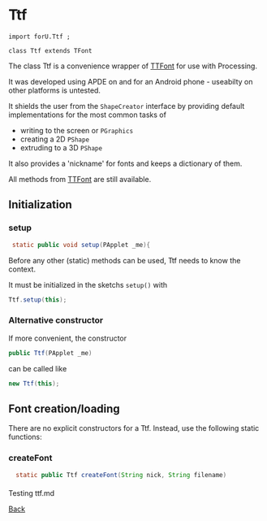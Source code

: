 # Ttf

`import forU.Ttf ;`


`class Ttf extends TFont`

The class Ttf is a convenience wrapper of [TTFont](TTFont.md) for use with Processing.

It was developed using APDE on and for an Android phone - useabilty on other platforms is untested.

It shields the user from the `ShapeCreator` interface by providing default implementations for the most common tasks of
- writing to the screen or `PGraphics`
- creating a 2D `PShape`
- extruding to a 3D `PShape`

It also provides a 'nickname' for fonts and keeps a dictionary of them.

All methods from [TTFont](TTFont.md) are still available.

## Initialization

### setup
```Java
 static public void setup(PApplet _me){
 ```
Before any other (static) methods can be used, Ttf needs to know the context.

It must be initialized in the sketchs `setup()` with

```Java
Ttf.setup(this);
```
 
### Alternative constructor

If more convenient, the constructor
```Java
public Ttf(PApplet _me)
```
can be called like
```Java
new Ttf(this);
```
## Font creation/loading
  
There are no explicit constructors for a Ttf. Instead, use the following static functions:

### createFont

```Java
  static public Ttf createFont(String nick, String filename)
```


#### 







Testing ttf.md

[Back](README.MD)



